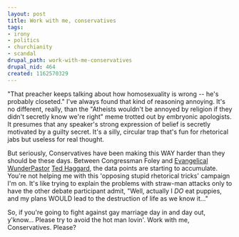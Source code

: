 ```yaml
--- 
layout: post
title: Work with me, conservatives
tags: 
- irony
- politics
- churchianity
- scandal
drupal_path: work-with-me-conservatives
drupal_nid: 464
created: 1162570329
---
```

"That preacher keeps talking about how homosexuality is wrong -- he's probably closeted." I've always found that kind of reasoning annoying. It's no different, really, than the "Atheists wouldn't be annoyed by religion if they didn't secretly know we're right" meme trotted out by embryonic apologists. It presumes that any speaker's strong expression of belief is secretly motivated by a guilty secret. It's a silly, circular trap that's fun for rhetorical jabs but useless for real thought.



But seriously, Conservatives have been making this WAY harder than they should be these days. Between Congressman Foley and <a href="http://www.denverpost.com/ci_4588998">Evangelical WunderPastor</a> <a href="http://www.kktv.com/news/headlines/4557411.html">Ted Haggard</a>, the data points are starting to accumulate. You're not helping me with this 'opposing stupid rhetorical tricks' campaign I'm on. It's like trying to explain the problems with straw-man attacks only to have the other debate participant admit, "Well, actually I <i>DO</i> eat puppies, and my plans WOULD lead to the destruction of life as we know it..."



So, if you're going to fight against gay marriage day in and day out, y'know... Please try to avoid the hot man lovin'. Work with me, Conservatives. Please?
